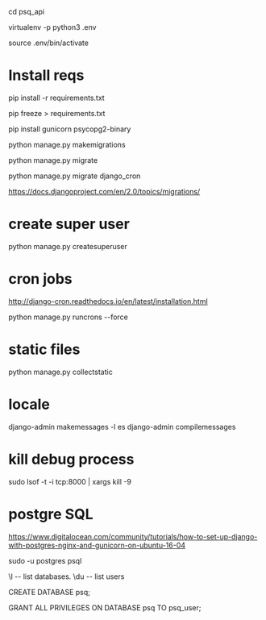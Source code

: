 cd psq_api

virtualenv -p python3 .env

source .env/bin/activate

# Install reqs

pip install -r requirements.txt 

pip freeze > requirements.txt

pip install gunicorn psycopg2-binary

python manage.py makemigrations

python manage.py migrate

python manage.py migrate django_cron


https://docs.djangoproject.com/en/2.0/topics/migrations/

# create super user

python manage.py createsuperuser

# cron jobs

http://django-cron.readthedocs.io/en/latest/installation.html

python manage.py runcrons --force

# static files
python manage.py  collectstatic

# locale

django-admin makemessages -l es
django-admin compilemessages

# kill debug process

sudo lsof -t -i tcp:8000 | xargs kill -9

# postgre SQL

https://www.digitalocean.com/community/tutorials/how-to-set-up-django-with-postgres-nginx-and-gunicorn-on-ubuntu-16-04

sudo -u postgres psql

\l  -- list databases.
\du -- list users

CREATE DATABASE psq;

GRANT ALL PRIVILEGES ON DATABASE psq TO psq_user;